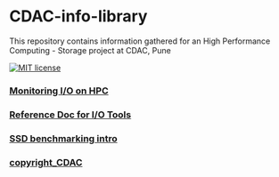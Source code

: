 # CDAC-info-library
This repository contains information gathered for an High Performance Computing - Storage project at CDAC, Pune

[![MIT license](https://img.shields.io/badge/License-MIT-blue.svg)](https://lbesson.mit-license.org/)



### [Monitoring I/O on HPC](https://github.com/sakshatshinde/CDAC-info-library/blob/master/Monitoring%20IO%20on%20HPC.pdf)
### [Reference Doc for I/O Tools](https://github.com/sakshatshinde/CDAC-info-library/blob/master/Reference%20Doc%20for%20I_O%20Tools.pdf)
### [SSD benchmarking intro](https://github.com/sakshatshinde/CDAC-info-library/blob/master/SSD%20benchmarking%20intro.pdf)
### [copyright_CDAC](https://github.com/sakshatshinde/CDAC-info-library/blob/master/copyright_CDAC.pdf)
